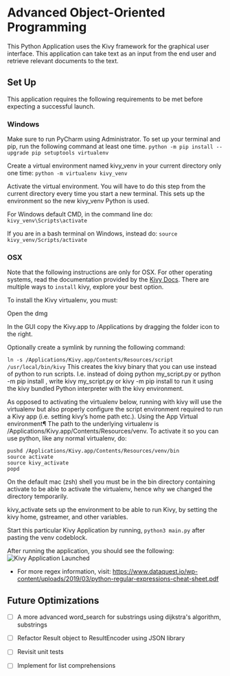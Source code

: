 # Advanced Object-Oriented Programming
This Python Application uses the Kivy framework for the 
graphical user interface. This application can take text 
as an input from the end user and retrieve relevant documents
to the text.

## Set Up
This application requires the following requirements to be met
before expecting a successful launch. 

### Windows
Make sure to run PyCharm using Administrator. To set up your terminal and pip, run the following command at least one time.
`python -m pip install --upgrade pip setuptools virtualenv`

Create a virtual environment named kivy_venv in your current directory only one time:
`python -m virtualenv kivy_venv`

Activate the virtual environment. You will have to do this step from the current directory every time you start a new terminal. This sets up the environment so the new kivy_venv Python is used.

For Windows default CMD, in the command line do:
`kivy_venv\Scripts\activate`

If you are in a bash terminal on Windows, instead do:
`source kivy_venv/Scripts/activate`

### OSX 
Note that the following instructions
are only for OSX. For other operating systems, read the documentation
provided by the [Kivy Docs](https://kivy.org/doc/stable/gettingstarted/installation.html).
There are multiple ways to `install` kivy, explore your best option.

To install the Kivy virtualenv, you must:

Open the dmg

In the GUI copy the Kivy.app to /Applications by dragging the folder icon to the right.

Optionally create a symlink by running the following command:

``ln -s /Applications/Kivy.app/Contents/Resources/script /usr/local/bin/kivy``
This creates the kivy binary that you can use instead of python to run scripts. I.e. instead of doing python my_script.py or python -m pip install <module name>, write kivy my_script.py or kivy -m pip install <module name> to run it using the kivy bundled Python interpreter with the kivy environment.

As opposed to activating the virtualenv below, running with kivy will use the virtualenv but also properly configure the script environment required to run a Kivy app (i.e. setting kivy’s home path etc.).
Using the App Virtual environment¶
The path to the underlying virtualenv is /Applications/Kivy.app/Contents/Resources/venv. To activate it so you can use python, like any normal virtualenv, do:
```
pushd /Applications/Kivy.app/Contents/Resources/venv/bin
source activate
source kivy_activate
popd
```
On the default mac (zsh) shell you must be in the bin directory containing activate to be able to activate the virtualenv, hence why we changed the directory temporarily.

kivy_activate sets up the environment to be able to run Kivy, by setting the kivy home, gstreamer, and other variables.

Start this particular Kivy Application by running, `python3 main.py` after pasting the venv codeblock.

After running the application, you should see the following:
![Kivy Application Launched](https://i.imgur.com/yS8FWOO.png)

- For more regex information, visit: https://www.dataquest.io/wp-content/uploads/2019/03/python-regular-expressions-cheat-sheet.pdf

## Future Optimizations
- [ ] A more advanced word_search for substrings using dijkstra's algorithm, substrings
- [ ] Refactor Result object to ResultEncoder using JSON library
- [ ] Revisit unit tests
- [ ] Implement for list comprehensions

